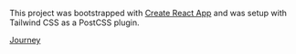 This project was bootstrapped with [Create React App](https://github.com/facebook/create-react-app) and was setup with Tailwind CSS as a PostCSS plugin.

[Journey](https://i.imgur.com/jxDxU7v.jpg)
